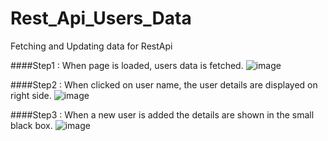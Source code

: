 # Rest_Api_Users_Data
Fetching and Updating data for RestApi

####Step1 : When page is loaded, users data is fetched.
![image](https://user-images.githubusercontent.com/48485675/191886360-96398c61-2285-4783-ae44-29ac8c3af368.png)

####Step2 : When clicked on user name, the user details are displayed on right side.
![image](https://user-images.githubusercontent.com/48485675/191886317-3ab33716-fc01-4a4b-8c11-b2fc7f69a585.png)

####Step3 : When a new user is added the details are shown in the small black box.
![image](https://user-images.githubusercontent.com/48485675/191886434-2ac78241-cd3c-4458-a9b9-08c04c7d0975.png)
